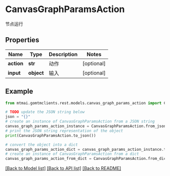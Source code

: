 # CanvasGraphParamsAction

节点运行

## Properties

Name | Type | Description | Notes
------------ | ------------- | ------------- | -------------
**action** | **str** | 动作 | [optional] 
**input** | **object** | 输入 | [optional] 

## Example

```python
from mtmai.gomtmclients.rest.models.canvas_graph_params_action import CanvasGraphParamsAction

# TODO update the JSON string below
json = "{}"
# create an instance of CanvasGraphParamsAction from a JSON string
canvas_graph_params_action_instance = CanvasGraphParamsAction.from_json(json)
# print the JSON string representation of the object
print(CanvasGraphParamsAction.to_json())

# convert the object into a dict
canvas_graph_params_action_dict = canvas_graph_params_action_instance.to_dict()
# create an instance of CanvasGraphParamsAction from a dict
canvas_graph_params_action_from_dict = CanvasGraphParamsAction.from_dict(canvas_graph_params_action_dict)
```
[[Back to Model list]](../README.md#documentation-for-models) [[Back to API list]](../README.md#documentation-for-api-endpoints) [[Back to README]](../README.md)


